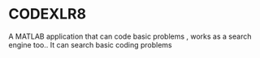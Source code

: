 # CODEXLR8
A MATLAB application that can code basic problems , works as a search engine too..
It can search basic coding problems
